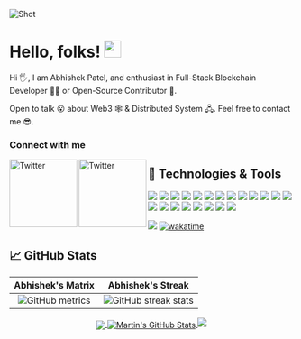 ![Shot](https://github.com/abhishekpatel946/abhishekpatel946/blob/master/My%20Post.png)

# Hello, folks! <img src="https://raw.githubusercontent.com/MartinHeinz/MartinHeinz/master/wave.gif" width="30px" height="30px">

Hi 🖐, I am Abhishek Patel, and enthusiast in Full-Stack Blockchain Developer 👨‍💻 or Open-Source Contributor 👾. 

Open to talk 😮 about Web3 🕸️ & Distributed System 🖧. Feel free to contact me 😎.

<!--
You can find me on <a href="https://dev.to/abhishekpatel946">
  <img src="https://d2fltix0v2e0sb.cloudfront.net/dev-badge.svg" alt="Abhishek Patel's DEV Profile" height="20" width="20">
</a> - [![LinkedIn][3.2]][3].
-->
### Connect with me

<a href="https://twitter.com/abhishekpatel_0" target="_blank"><img src="https://cdn2.iconfinder.com/data/icons/social-media-2199/64/social_media_isometric_6-twitter-512.png" height="120px" width="120px" alt="Twitter" align="left"></a><a href="https://www.linkedin.com/in/abhishekpatel946/" target="_blank"><img src="https://cdn2.iconfinder.com/data/icons/social-media-2199/64/social_media_isometric_14-linkedin-512.png" height="120px" width="120px" alt="Twitter" align="left"></a>

## 🔧 Technologies & Tools

![](https://img.shields.io/badge/Code-Python-informational?style=flat&logo=python&logoColor=white&color=2bbc8a)
![](https://img.shields.io/badge/Code-JavaScript-informational?style=flat&logo=Javascript&logoColor=white&color=2bbc8a)
![](https://img.shields.io/badge/Code-Typescript-informational?style=flat&logo=typescript&logoColor=white&color=2bbc8a)
![](https://img.shields.io/badge/Code-React-informational?style=flat&logo=react&logoColor=white&color=2bbc8a)
![](https://img.shields.io/badge/Code-Redux-informational?style=flat&logo=redux&logoColor=white&color=2bbc8a)
![](https://img.shields.io/badge/Code-NEXT.js-informational?style=flat&logo=next.js&logoColor=white&color=2bbc8a)
![](https://img.shields.io/badge/Code-NodeJS-informational?style=flat&logo=node.js&logoColor=white&color=2bbc8a)
![](https://img.shields.io/badge/Code-Nest-informational?style=flat&logo=nestjs&logoColor=white&color=2bbc8a)
![](https://img.shields.io/badge/Code-WEB3-informational?style=flat&logo=web3.js&logoColor=white&color=2bbc8a)
![](https://img.shields.io/badge/OS-Linux-informational?style=flat&logo=linux&logoColor=white&color=2bbc8a)
![](https://img.shields.io/badge/VS-CODE?style=flat&logo=vscode&logoColor=white&color=2bbc8a)
![](https://img.shields.io/badge/Tools-Docker-informational?style=flat&logo=docker&logoColor=white&color=2bbc8a)
![](https://img.shields.io/badge/Tools-CI/CD-informational?style=flat&logo=devops&logoColor=white&color=2bbc8a)
![](https://img.shields.io/badge/Tools-Git-informational?style=flat&logo=Git&logoColor=white&color=2bbc8a)
![](https://img.shields.io/badge/Platform-Netlify-informational?style=flat&logo=netlify&logoColor=white&color=2bbc8a)
![](https://img.shields.io/badge/Platform-GCP-informational?style=flat&logo=googlecloud&logoColor=white&color=2bbc8a)
![](https://img.shields.io/badge/Platform-Firebase-informational?style=flat&logo=firebase&logoColor=white&color=2bbc8a)
![](https://img.shields.io/badge/Platform-Ethereum-informational?style=flat&logo=ethereum&logoColor=white&color=2bbc8a)
![](https://img.shields.io/badge/Database-MySQL-informational?style=flat&logo=mysql&logoColor=white&color=2bbc8a)
![](https://img.shields.io/badge/Database-MongoDB-informational?style=flat&logo=mongodb&logoColor=white&color=2bbc8a)
![](https://img.shields.io/badge/Tools-GraphQL-informational?style=flat&logo=graphql&logoColor=white&color=2bbc8a)

![](https://visitor-badge.glitch.me/badge?page_id=abhishekpatel946.abhishekpatel946?color=2bbc8a)
[![wakatime](https://wakatime.com/badge/user/7275ee33-3c79-436a-a815-c22450d43021.svg)](https://wakatime.com/@7275ee33-3c79-436a-a815-c22450d43021)
 <!-- SourcererIo                                                                                                                                                 
[![](https://sourcerer.io/fame/abhishekpatel946/abhishekpatel946/abhishekpatel946/images/0)](https://sourcerer.io/fame/abhishekpatel946/abhishekpatel946/abhishekpatel946/links/0)[![](https://sourcerer.io/fame/abhishekpatel946/abhishekpatel946/abhishekpatel946/images/1)](https://sourcerer.io/fame/abhishekpatel946/abhishekpatel946/abhishekpatel946/links/1)[![](https://sourcerer.io/fame/abhishekpatel946/abhishekpatel946/abhishekpatel946/images/2)](https://sourcerer.io/fame/abhishekpatel946/abhishekpatel946/abhishekpatel946/links/2)[![](https://sourcerer.io/fame/abhishekpatel946/abhishekpatel946/abhishekpatel946/images/3)](https://sourcerer.io/fame/abhishekpatel946/abhishekpatel946/abhishekpatel946/links/3)[![](https://sourcerer.io/fame/abhishekpatel946/abhishekpatel946/abhishekpatel946/images/4)](https://sourcerer.io/fame/abhishekpatel946/abhishekpatel946/abhishekpatel946/links/4)[![](https://sourcerer.io/fame/abhishekpatel946/abhishekpatel946/abhishekpatel946/images/5)](https://sourcerer.io/fame/abhishekpatel946/abhishekpatel946/abhishekpatel946/links/5)[![](https://sourcerer.io/fame/abhishekpatel946/abhishekpatel946/abhishekpatel946/images/6)](https://sourcerer.io/fame/abhishekpatel946/abhishekpatel946/abhishekpatel946/links/6)[![](https://sourcerer.io/fame/abhishekpatel946/abhishekpatel946/abhishekpatel946/images/7)](https://sourcerer.io/fame/abhishekpatel946/abhishekpatel946/abhishekpatel946/links/7)
-->
<!--
[![Abhishek Patel's DEV Profile](https://d2fltix0v2e0sb.cloudfront.net/dev-badge.svg)](https://dev.to/abhishekpatel946)
-->

## &#x1f4c8; GitHub Stats

|                      Abhishek's Matrix                       |                                        Abhishek's Streak                                        |
| :----------------------------------------------------------: | :---------------------------------------------------------------------------------------------: |
| ![GitHub metrics](https://metrics.lecoq.io/abhishekpatel946) | ![GitHub streak stats](https://github-readme-streak-stats.herokuapp.com/?user=abhishekpatel946) |

<p align="center">
<a href="https://github.com/abhishekpatel946/abhishekpatel946">
  <img align="center" src="https://github-readme-stats.vercel.app/api/top-langs/?username=abhishekpatel946&hide=&title_color=ffffff&text_color=c9cacc&icon_color=2bbc8a&bg_color=1d1f21" />
</a>

<a href="https://github.com/abhishekpatel946/abhishekpatel946">
  <img align="center" src="https://github-readme-stats.vercel.app/api?username=abhishekpatel946&show_icons=true&line_height=27&count_private=true&title_color=ffffff&text_color=c9cacc&icon_color=2bbc8a&bg_color=1d1f21" alt="Martin's GitHub Stats" />
</a>

<img src="https://github-profile-trophy.vercel.app/?username=abhishekpatel946&theme=darkhub&margin-w=15&margin-h=15 (https://github.com/ryo-ma/github-profile-trophy)">
</p>
<!--
![Abhishek's wakatime stats](https://github-readme-stats.vercel.app/api/wakatime?username=Abhishekpatel946&layout=compact)
![GitHub Activity Graph](https://activity-graph.herokuapp.com/graph?username=abhishekpatel946)  
-->

<!-- links to social media icons -->

<!-- icons with padding -->

[1.1]: http://i.imgur.com/tXSoThF.png (twitter icon with padding)
[2.1]: http://i.imgur.com/0o48UoR.png (github icon with padding)

<!-- icons without padding -->

[1.2]: http://i.imgur.com/wWzX9uB.png (twitter icon without padding)
[2.2]: http://i.imgur.com/9I6NRUm.png (github icon without padding)
[3.2]: https://raw.githubusercontent.com/MartinHeinz/MartinHeinz/master/linkedin-3-16.png (LinkedIn icon without padding)

<!-- links to your social media accounts -->

[1]: https://twitter.com/@abhishekpatel_0
[2]: https://github.com/abhishekpatel946
[3]: https://www.linkedin.com/abhishek-patel-700442172/

<!-- Resources -->
<!-- Icons: https://simpleicons.org/ -->
<!-- GitHub Stats: https://github.com/anuraghazra/github-readme-stats -->
<!-- Emojis: https://emojipedia.org/emoji/ -->
<!-- HTML Emojis: https://www.fileformat.info/index.htm -->
<!-- Shields: https://shields.io/ -->
<!-- Awesome GitHub Profile README: https://github.com/abhisheknaiidu/awesome-github-profile-readme -->
<!-- GitHub Profile README: https://github.com/MartinHeinz/MartinHeinz/blob/master/README.md -->
